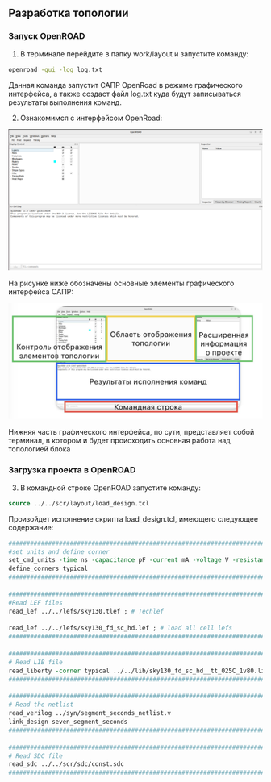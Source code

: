 ## Разработка топологии

### Запуск OpenROAD

1. В терминале перейдите  в папку work/layout и запустите команду:

```bash
openroad -gui -log log.txt
```

Данная команда запустит САПР OpenRoad в режиме графического интерфейса, а также создаст файл log.txt куда будут записываться результаты выполнения команд.

2. Ознакомимся с интерфейсом OpenRoad:

![](images/roadGUI.png)

На рисунке ниже обозначены основные элементы графического интерфейса САПР:

![](images/openRoadGuiMark.jpg)


Нижняя часть графического интерфейса, по сути, представляет собой терминал, в котором и будет происходить основная работа над топологией блока

### Загрузка проекта в OpenROAD

3. В командной строке OpenROAD запустите команду:

```tcl
source ../../scr/layout/load_design.tcl
```

Произойдет исполнение скрипта load_design.tcl, имеющего следующее содержание:

```tcl
############################################################################################
#set units and define corner
set_cmd_units -time ns -capacitance pF -current mA -voltage V -resistance kOhm -distance um
define_corners typical
############################################################################################

############################################################################################
#Read LEF files
read_lef ../../lefs/sky130.tlef ; # Techlef

read_lef ../../lefs/sky130_fd_sc_hd.lef ; # load all cell lefs
############################################################################################

############################################################################################
# Read LIB file
read_liberty -corner typical ../../lib/sky130_fd_sc_hd__tt_025C_1v80.lib
############################################################################################

############################################################################################
# Read the netlist
read_verilog ../syn/segment_seconds_netlist.v
link_design seven_segment_seconds
############################################################################################

############################################################################################
# Read SDC file
read_sdc ../../scr/sdc/const.sdc
############################################################################################
```